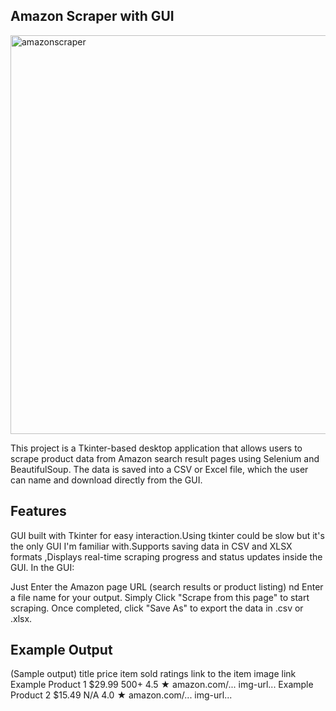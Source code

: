 ## Amazon Scraper with GUI

<img width="606" height="638" alt="amazonscraper" src="https://github.com/user-attachments/assets/50a1a75f-2f05-444b-bc87-3345d573f896" />



This project is a Tkinter-based desktop application that allows users to scrape product data from Amazon search result pages using Selenium and BeautifulSoup.
The data is saved into a CSV or Excel file, which the user can name and download directly from the GUI.

## Features

GUI built with Tkinter for easy interaction.Using tkinter could be slow but it's the only GUI I'm familiar with.Supports saving data in CSV and XLSX formats ,Displays real-time scraping progress and status updates inside the GUI.
In the GUI:

Just Enter the Amazon page URL (search results or product listing) nd Enter a file name for your output.
Simply Click "Scrape from this page" to start scraping.
Once completed, click "Save As" to export the data in .csv or .xlsx.

## Example Output
(Sample output)
title	price	item sold	ratings	link to the item	image link
Example Product 1	$29.99	500+	4.5 ★	amazon.com/...	img-url...
Example Product 2	$15.49	N/A	4.0 ★	amazon.com/...	img-url...
